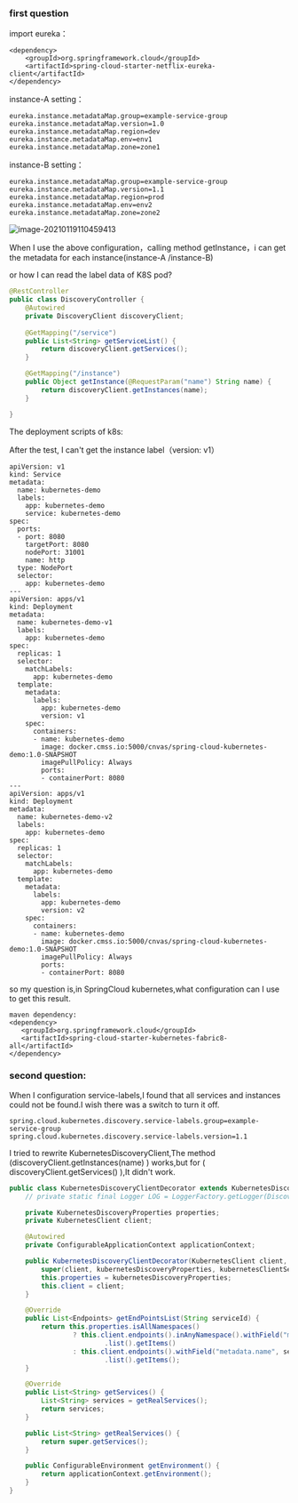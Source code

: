 ### first question

import eureka：

```
<dependency>
    <groupId>org.springframework.cloud</groupId>
    <artifactId>spring-cloud-starter-netflix-eureka-client</artifactId>
</dependency>
```

instance-A setting：

```
eureka.instance.metadataMap.group=example-service-group
eureka.instance.metadataMap.version=1.0
eureka.instance.metadataMap.region=dev
eureka.instance.metadataMap.env=env1
eureka.instance.metadataMap.zone=zone1
```

instance-B setting：

```
eureka.instance.metadataMap.group=example-service-group
eureka.instance.metadataMap.version=1.1
eureka.instance.metadataMap.region=prod
eureka.instance.metadataMap.env=env2
eureka.instance.metadataMap.zone=zone2
```

![image-20210119110459413](C:\Users\cosmos\AppData\Roaming\Typora\typora-user-images\image-20210119110459413.png)





When I use the above configuration，calling method getInstance，i can get the metadata for each instance(instance-A /instance-B)

or  how I can read the label data of K8S pod?

```java
@RestController
public class DiscoveryController {
    @Autowired
    private DiscoveryClient discoveryClient;
    
    @GetMapping("/service")
    public List<String> getServiceList() {
        return discoveryClient.getServices();
    }

    @GetMapping("/instance")
    public Object getInstance(@RequestParam("name") String name) {
        return discoveryClient.getInstances(name);
    }

}
```



The deployment scripts of k8s:

After the test, I can't get the instance label（version: v1）

```
apiVersion: v1
kind: Service
metadata:
  name: kubernetes-demo
  labels:
    app: kubernetes-demo
    service: kubernetes-demo
spec:
  ports:
  - port: 8080
    targetPort: 8080
    nodePort: 31001
    name: http
  type: NodePort
  selector:
    app: kubernetes-demo
---
apiVersion: apps/v1
kind: Deployment
metadata:
  name: kubernetes-demo-v1
  labels:
    app: kubernetes-demo
spec:
  replicas: 1
  selector:
    matchLabels:
      app: kubernetes-demo
  template:
    metadata:
      labels:
        app: kubernetes-demo
        version: v1
    spec:
      containers:
      - name: kubernetes-demo
        image: docker.cmss.io:5000/cnvas/spring-cloud-kubernetes-demo:1.0-SNAPSHOT
        imagePullPolicy: Always
        ports:
        - containerPort: 8080
---
apiVersion: apps/v1
kind: Deployment
metadata:
  name: kubernetes-demo-v2
  labels:
    app: kubernetes-demo
spec:
  replicas: 1
  selector:
    matchLabels:
      app: kubernetes-demo
  template:
    metadata:
      labels:
        app: kubernetes-demo
        version: v2
    spec:
      containers:
      - name: kubernetes-demo
        image: docker.cmss.io:5000/cnvas/spring-cloud-kubernetes-demo:1.0-SNAPSHOT
        imagePullPolicy: Always
        ports:
        - containerPort: 8080
```



so my question is,in SpringCloud kubernetes,what configuration can I use to get this result.

```
maven dependency:
<dependency>
   <groupId>org.springframework.cloud</groupId>
   <artifactId>spring-cloud-starter-kubernetes-fabric8-all</artifactId>
</dependency>
```



### second question:

When I configuration service-labels,I found that all services and instances could not be found.I wish there was a switch to turn it off.

```properties
spring.cloud.kubernetes.discovery.service-labels.group=example-service-group
spring.cloud.kubernetes.discovery.service-labels.version=1.1
```



I tried to rewrite KubernetesDiscoveryClient,The method  (discoveryClient.getInstances(name) )  works,but  for ( discoveryClient.getServices() ),It didn't work.

```java
public class KubernetesDiscoveryClientDecorator extends KubernetesDiscoveryClient {
    // private static final Logger LOG = LoggerFactory.getLogger(DiscoveryClientDecorator.class);

    private KubernetesDiscoveryProperties properties;
    private KubernetesClient client;

    @Autowired
    private ConfigurableApplicationContext applicationContext;

    public KubernetesDiscoveryClientDecorator(KubernetesClient client, KubernetesDiscoveryProperties kubernetesDiscoveryProperties, KubernetesClientServicesFunction kubernetesClientServicesFunction) {
        super(client, kubernetesDiscoveryProperties, kubernetesClientServicesFunction);
        this.properties = kubernetesDiscoveryProperties;
        this.client = client;
    }

    @Override
    public List<Endpoints> getEndPointsList(String serviceId) {
        return this.properties.isAllNamespaces()
                ? this.client.endpoints().inAnyNamespace().withField("metadata.name", serviceId)
                        .list().getItems()
                : this.client.endpoints().withField("metadata.name", serviceId)
                        .list().getItems();
    }

    @Override
    public List<String> getServices() {
        List<String> services = getRealServices();
        return services;
    }

    public List<String> getRealServices() {
        return super.getServices();
    }

    public ConfigurableEnvironment getEnvironment() {
        return applicationContext.getEnvironment();
    }
}

```




